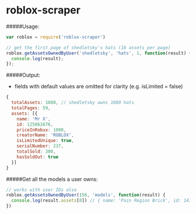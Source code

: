 roblox-scraper
==============

#####Usage:
```javascript
var roblox = require('roblox-scraper')

// get the first page of shedletsky's hats (18 assets per page)
roblox.getAssetsOwnedByUser('shedletsky', 'hats', 1, function(result) {
  console.log(result);
});
```

#####Output:
* fields with default values are omitted for clarity (e.g. isLimited = false)

```javascript
{
  totalAssets: 1080, // shedletsky owns 1080 hats
  totalPages: 59,
  assets: [{
    name: 'Mr X',
    id: 125861676,
    priceInRobux: 1000,
    creatorName: 'ROBLOX',
    isLimitedUnique: true,
    serialNumber: 237,
    totalSold: 300,
    hasSoldOut: true
  }]
}
```

#####Get all the models a user owns:

```javascript
// works with user IDs also
roblox.getAssetsOwnedByUser(156, 'models', function(result) {
  console.log(result.assets[0]) // { name: 'Pain Region Brick', id: 141537523, creatorName: 'stickmasterluke' }
})
```
